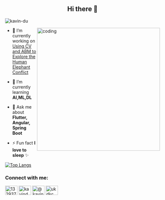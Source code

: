 ## <div align="center">  Hi there 👋 </div>

<p align="left"> <img src="https://komarev.com/ghpvc/?username=kavin-du&label=Profile%20views&color=0e75b6&style=flat" alt="kavin-du" /> </p>

<img align="right" alt="coding" width="400" src="https://github.com/kavin-du/kavin-du/assets/59405594/f4fa2777-2c26-4207-b74d-35e900fd7a2c" >

- 🔭 I’m currently working on [Using CV and ABM to Explore the Human Elephant Conflict](https://github.com/cepdnaclk/e16-4yp-Using-Computer-Vision-and-Agent-Based-Modelling-to-Explore-the-Human-Elephant-Conflict)

- 🌱 I’m currently learning **AI,ML,DL**

- 💬 Ask me about **Flutter, Angular, Spring Boot**

- ⚡ Fun fact **I love to sleep** ✨

[![Top Langs](https://github-readme-stats.vercel.app/api/top-langs/?username=kavin-du&layout=compact&hide=jupyter%20notebook)](https://github.com/anuraghazra/github-readme-stats)

<h3 align="left">Connect with me:</h3>
<p align="left">
<a href="https://stackoverflow.com/users/13293773" target="blank"><img align="center" src="https://raw.githubusercontent.com/rahuldkjain/github-profile-readme-generator/master/src/images/icons/Social/stack-overflow.svg" alt="13293773" height="30" width="40" /></a>
<a href="https://kaggle.com/kavinduchamith" target="blank"><img align="center" src="https://raw.githubusercontent.com/rahuldkjain/github-profile-readme-generator/master/src/images/icons/Social/kaggle.svg" alt="kavinduchamith" height="30" width="40" /></a>
<a href="https://medium.com/@kavin-du" target="blank"><img align="center" src="https://raw.githubusercontent.com/rahuldkjain/github-profile-readme-generator/master/src/images/icons/Social/medium.svg" alt="@kavin-du" height="30" width="40" /></a>
<a href="https://www.hackerrank.com/ukdkcm" target="blank"><img align="center" src="https://raw.githubusercontent.com/rahuldkjain/github-profile-readme-generator/master/src/images/icons/Social/hackerrank.svg" alt="ukdkcm" height="30" width="40" /></a>
</p>
